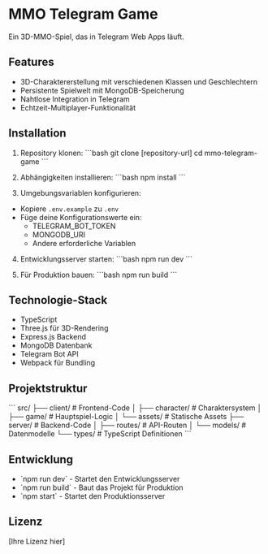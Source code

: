 # MMO Telegram Game

Ein 3D-MMO-Spiel, das in Telegram Web Apps läuft.

## Features

- 3D-Charaktererstellung mit verschiedenen Klassen und Geschlechtern
- Persistente Spielwelt mit MongoDB-Speicherung
- Nahtlose Integration in Telegram
- Echtzeit-Multiplayer-Funktionalität

## Installation

1. Repository klonen:
\`\`\`bash
git clone [repository-url]
cd mmo-telegram-game
\`\`\`

2. Abhängigkeiten installieren:
\`\`\`bash
npm install
\`\`\`

3. Umgebungsvariablen konfigurieren:
- Kopiere `.env.example` zu `.env`
- Füge deine Konfigurationswerte ein:
  - TELEGRAM_BOT_TOKEN
  - MONGODB_URI
  - Andere erforderliche Variablen

4. Entwicklungsserver starten:
\`\`\`bash
npm run dev
\`\`\`

5. Für Produktion bauen:
\`\`\`bash
npm run build
\`\`\`

## Technologie-Stack

- TypeScript
- Three.js für 3D-Rendering
- Express.js Backend
- MongoDB Datenbank
- Telegram Bot API
- Webpack für Bundling

## Projektstruktur

\`\`\`
src/
├── client/           # Frontend-Code
│   ├── character/    # Charaktersystem
│   ├── game/        # Hauptspiel-Logic
│   └── assets/      # Statische Assets
├── server/          # Backend-Code
│   ├── routes/      # API-Routen
│   └── models/      # Datenmodelle
└── types/           # TypeScript Definitionen
\`\`\`

## Entwicklung

- \`npm run dev\` - Startet den Entwicklungsserver
- \`npm run build\` - Baut das Projekt für Produktion
- \`npm start\` - Startet den Produktionsserver

## Lizenz

[Ihre Lizenz hier] 